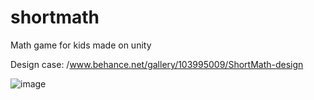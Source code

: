 # shortmath

Math game for kids made on unity

Design case: /www.behance.net/gallery/103995009/ShortMath-design

![image](https://github.com/gleb-komarov/shortmath/assets/57409850/2c384ae2-0c1b-42e5-929f-20e39364ab89)
